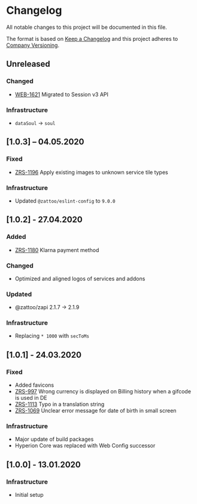 # Changelog
All notable changes to this project will be documented in this file.

The format is based on [Keep a Changelog](http://keepachangelog.com/)
and this project adheres to [Company Versioning](https://zattoo2.atlassian.net/wiki/spaces/BBEN/pages/302612481/Concept+Versions+in+Jira+and+Version+names).

## Unreleased

### Changed
- [WEB-1621](https://zattoo2.atlassian.net/browse/WEB-1621) Migrated to Session v3 API

### Infrastructure
- `dataSoul` → `soul`

## [1.0.3] – 04.05.2020

### Fixed
- [ZRS-1196](https://zattoo2.atlassian.net/browse/ZRS-1196) Apply existing images to unknown service tile types

### Infrastructure
- Updated `@zattoo/eslint-config` to `9.0.0`

## [1.0.2] - 27.04.2020

### Added
- [ZRS-1180](https://zattoo2.atlassian.net/browse/ZRS-1180) Klarna payment method

### Changed
- Optimized and aligned logos of services and addons

### Updated
- @zattoo/zapi 2.1.7 -> 2.1.9

### Infrastructure
- Replacing `* 1000` with `secToMs`

## [1.0.1] - 24.03.2020

### Fixed
- Added favicons
- [ZRS-997](https://zattoo2.atlassian.net/browse/ZRS-997) Wrong currency is displayed on Billing history when a gifcode is used in DE
- [ZRS-1113](https://zattoo2.atlassian.net/browse/ZRS-1113) Typo in a translation string
- [ZRS-1069](https://zattoo2.atlassian.net/browse/ZRS-1069) Unclear error message for date of birth in small screen

### Infrastructure
- Major update of build packages
- Hyperion Core was replaced with Web Config successor

## [1.0.0] - 13.01.2020

### Infrastructure
- Initial setup
